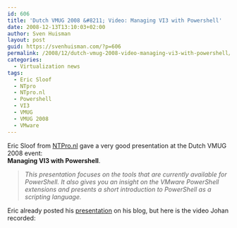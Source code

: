 ```yaml
---
id: 606
title: 'Dutch VMUG 2008 &#8211; Video: Managing VI3 with Powershell'
date: 2008-12-13T13:10:03+02:00
author: Sven Huisman
layout: post
guid: https://svenhuisman.com/?p=606
permalink: /2008/12/dutch-vmug-2008-video-managing-vi3-with-powershell/
categories:
  - Virtualization news
tags:
  - Eric Sloof
  - NTpro
  - NTpro.nl
  - Powershell
  - VI3
  - VMUG
  - VMUG 2008
  - VMware
---
```

Eric Sloof from <a title="NTProo.nl" href="http://www.ntpro.nl" target="_blank">NTPro.nl</a> gave a very good presentation at the Dutch VMUG 2008 event:  
**Managing VI3 with Powershell**.

> _This presentation focuses on the tools that are currently available for PowerShell. It also gives you an insight on the VMware PowerShell extensions and presents a short introduction to PowerShell as a scripting language._

Eric already posted his <a title="Managing VI3 with Powershell" href="http://www.ntpro.nl/blog/archives/804-Eric-Sloof-presented-Managing-VI3-with-PowerShell-at-Dutch-VMUG.html" target="_blank">presentation</a> on his blog, but here is the video Johan recorded: